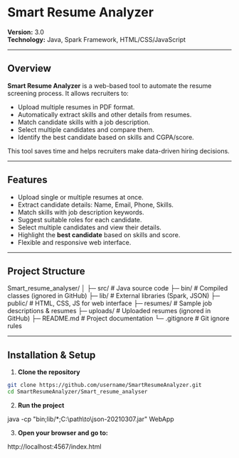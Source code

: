 # Smart Resume Analyzer

**Version:** 3.0  
**Technology:** Java, Spark Framework, HTML/CSS/JavaScript  

---

## Overview

**Smart Resume Analyzer** is a web-based tool to automate the resume screening process. It allows recruiters to:

- Upload multiple resumes in PDF format.
- Automatically extract skills and other details from resumes.
- Match candidate skills with a job description.
- Select multiple candidates and compare them.
- Identify the best candidate based on skills and CGPA/score.

This tool saves time and helps recruiters make data-driven hiring decisions.

---

## Features

- Upload single or multiple resumes at once.
- Extract candidate details: Name, Email, Phone, Skills.
- Match skills with job description keywords.
- Suggest suitable roles for each candidate.
- Select multiple candidates and view their details.
- Highlight the **best candidate** based on skills and score.
- Flexible and responsive web interface.

---

## Project Structure
Smart_resume_analyser/
│
├─ src/ # Java source code
├─ bin/ # Compiled classes (ignored in GitHub)
├─ lib/ # External libraries (Spark, JSON)
├─ public/ # HTML, CSS, JS for web interface
├─ resumes/ # Sample job descriptions & resumes
├─ uploads/ # Uploaded resumes (ignored in GitHub)
├─ README.md # Project documentation
└─ .gitignore # Git ignore rules


---

## Installation & Setup

1. **Clone the repository**
```bash
git clone https://github.com/username/SmartResumeAnalyzer.git
cd SmartResumeAnalyzer/Smart_resume_analyser
```
2. **Run the project**

java -cp "bin;lib/*;C:\path\to\json-20210307.jar" WebApp

3. **Open your browser and go to:**

http://localhost:4567/index.html




